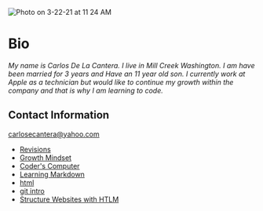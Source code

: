 ![Photo on 3-22-21 at 11 24 AM](https://user-images.githubusercontent.com/79726409/112048767-fd916f00-8b0b-11eb-931f-091ebb154585.jpg)
# **Bio**
 *My name is Carlos De La Cantera. I live in Mill Creek Washington.  I am have been married for 3 years and Have an 11 year old son.  I currently work at Apple as a technician but would like to continue my growth within the company and that is why I am learning to code.*  

## **Contact Information**
carlosecantera@yahoo.com

- [Revisions](revisions.md)
- [Growth Mindset](growthmindset)
- [Coder's Computer](Coders_Computer.md)
- [Learning Markdown](Learning_Markdown.md)
- [html](html.txt)
- [git intro](git_intro)
- [Structure Websites with HTLM](structurewebsiteswithhtlm)
